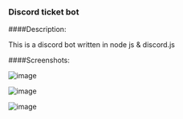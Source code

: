 ### Discord ticket bot

####Description:

This is a discord bot written in node js & discord.js

####Screenshots:

![image](https://github.com/pa1n-dev/discord_ticket_bot/assets/74207477/f396b400-452f-4c0c-8309-51ecfa454d7c)

![image](https://github.com/pa1n-dev/discord_ticket_bot/assets/74207477/c8406d37-1f06-435b-b446-1216b9c6bbc1)

![image](https://github.com/pa1n-dev/discord_ticket_bot/assets/74207477/fb377973-94e1-47fd-acfa-0869c2611b4f)
